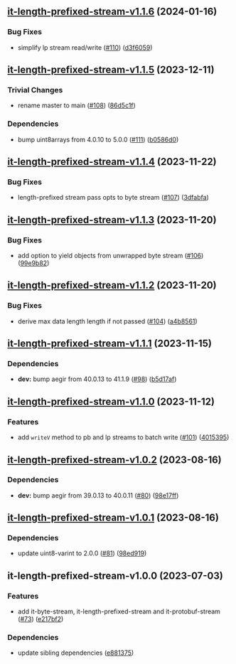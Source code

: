 ## [it-length-prefixed-stream-v1.1.6](https://github.com/achingbrain/it/compare/it-length-prefixed-stream-v1.1.5...it-length-prefixed-stream-v1.1.6) (2024-01-16)


### Bug Fixes

* simplify lp stream read/write ([#110](https://github.com/achingbrain/it/issues/110)) ([d3f6059](https://github.com/achingbrain/it/commit/d3f605942064df51371dc540fe7dfb9ead75f195))

## [it-length-prefixed-stream-v1.1.5](https://github.com/achingbrain/it/compare/it-length-prefixed-stream-v1.1.4...it-length-prefixed-stream-v1.1.5) (2023-12-11)


### Trivial Changes

* rename master to main ([#108](https://github.com/achingbrain/it/issues/108)) ([86d5c1f](https://github.com/achingbrain/it/commit/86d5c1f2082c79a49ef1e75511abfa7e647fd7b9))


### Dependencies

* bump uint8arrays from 4.0.10 to 5.0.0 ([#111](https://github.com/achingbrain/it/issues/111)) ([b0586d0](https://github.com/achingbrain/it/commit/b0586d0d1adf2ecf7a14f53aa8fd8220aaaf78dc))

## [it-length-prefixed-stream-v1.1.4](https://github.com/achingbrain/it/compare/it-length-prefixed-stream-v1.1.3...it-length-prefixed-stream-v1.1.4) (2023-11-22)


### Bug Fixes

* length-prefixed stream pass opts to byte stream ([#107](https://github.com/achingbrain/it/issues/107)) ([3dfabfa](https://github.com/achingbrain/it/commit/3dfabfa17d89bd6bd18f64642377720159308f0e))

## [it-length-prefixed-stream-v1.1.3](https://github.com/achingbrain/it/compare/it-length-prefixed-stream-v1.1.2...it-length-prefixed-stream-v1.1.3) (2023-11-20)


### Bug Fixes

* add option to yield objects from unwrapped byte stream ([#106](https://github.com/achingbrain/it/issues/106)) ([99e9b82](https://github.com/achingbrain/it/commit/99e9b8242b390703f7c9fa44a7edbb27cee920b8))

## [it-length-prefixed-stream-v1.1.2](https://github.com/achingbrain/it/compare/it-length-prefixed-stream-v1.1.1...it-length-prefixed-stream-v1.1.2) (2023-11-20)


### Bug Fixes

* derive max data length length if not passed ([#104](https://github.com/achingbrain/it/issues/104)) ([a4b8561](https://github.com/achingbrain/it/commit/a4b8561b351e377b3b45edce2254956393c1205a))

## [it-length-prefixed-stream-v1.1.1](https://github.com/achingbrain/it/compare/it-length-prefixed-stream-v1.1.0...it-length-prefixed-stream-v1.1.1) (2023-11-15)


### Dependencies

* **dev:** bump aegir from 40.0.13 to 41.1.9 ([#98](https://github.com/achingbrain/it/issues/98)) ([b5d17af](https://github.com/achingbrain/it/commit/b5d17af750dfa2191423dcf06f37b06e5a866ec8))

## [it-length-prefixed-stream-v1.1.0](https://github.com/achingbrain/it/compare/it-length-prefixed-stream-v1.0.2...it-length-prefixed-stream-v1.1.0) (2023-11-12)


### Features

* add `writeV` method to pb and lp streams to batch write ([#101](https://github.com/achingbrain/it/issues/101)) ([4015395](https://github.com/achingbrain/it/commit/40153954baf3816c553ae670935e81b8a0955009))

## [it-length-prefixed-stream-v1.0.2](https://github.com/achingbrain/it/compare/it-length-prefixed-stream-v1.0.1...it-length-prefixed-stream-v1.0.2) (2023-08-16)


### Dependencies

* **dev:** bump aegir from 39.0.13 to 40.0.11 ([#80](https://github.com/achingbrain/it/issues/80)) ([98e17ff](https://github.com/achingbrain/it/commit/98e17ff5f108fce177d98a56c201533a415623e4))

## [it-length-prefixed-stream-v1.0.1](https://github.com/achingbrain/it/compare/it-length-prefixed-stream-v1.0.0...it-length-prefixed-stream-v1.0.1) (2023-08-16)


### Dependencies

* update uint8-varint to 2.0.0 ([#81](https://github.com/achingbrain/it/issues/81)) ([98ed919](https://github.com/achingbrain/it/commit/98ed919d96116dcad58599791c268d6eebc04c87))

## it-length-prefixed-stream-v1.0.0 (2023-07-03)


### Features

* add it-byte-stream, it-length-prefixed-stream and it-protobuf-stream ([#73](https://github.com/achingbrain/it/issues/73)) ([e217bf2](https://github.com/achingbrain/it/commit/e217bf27f1dc1de3272f1273f47e71caa159783a))


### Dependencies

* update sibling dependencies ([e881375](https://github.com/achingbrain/it/commit/e881375c1352751849908e4638576898f436c4bb))
